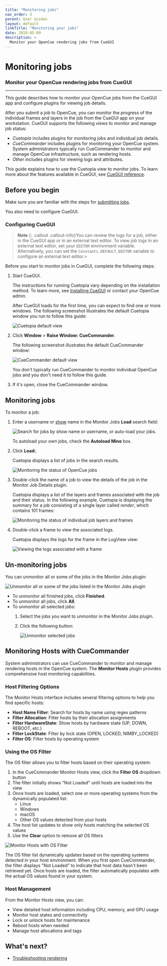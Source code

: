 ```yaml
---
title: "Monitoring jobs"
nav_order: 3
parent: User Guides
layout: default
linkTitle: "Monitoring your jobs"
date: 2019-05-09
description: >
  Monitor your OpenCue rendering jobs from CueGUI
---
```


# Monitoring jobs

### Monitor your OpenCue rendering jobs from CueGUI

---

This guide describes how to monitor your OpenCue jobs from the CueGUI app
and configure plugins for viewing job details.

After you submit a job to OpenCue, you can monitor the progress of the
individual frames and layers in the job from the CueGUI app on your
workstation. CueGUI supports the following *views* to monitor and manage
job status:

*   *Cuetopia* includes plugins for monitoring jobs and individual job
    details.
*   *CueCommander* includes plugins for monitoring your OpenCue system.
    System administrators typically run CueCommander to monitor
    and manage OpenCue infrastructure, such as rendering hosts.
*   *Other* includes plugins for viewing logs and attributes.

This guide explains how to use the Cuetopia view to monitor jobs. To
learn more about the features available in CueGUI, see
[CueGUI reference](/docs/reference/cuegui-reference/).

## Before you begin

Make sure you are familiar with the steps for
[submitting jobs](/docs/user-guides/submitting-jobs/).

You also need to configure CueGUI.

### Configuring CueGUI

> **Note**
> {: .callout .callout-info}You can review the logs for a job,
either in the CueGUI app or in an external text editor. To view job logs
in an external text editor, set your `EDITOR` environment variable.
Alternatively, you can set the `Constants.DEFAULT_EDITOR` variable to
configure an external text editor.>

Before you start to monitor jobs in CueGUI, complete the following steps:
    
1.  Start CueGUI.

    The instructions for running
    Cuetopia vary depending on the installation method. To learn more, see
    [Installing CueGUI](/docs/getting-started/installing-cuegui/)
    or contact your OpenCue admin.
    
    After CueGUI loads for the first time, you can expect to find one or more
    windows. The following screenshot illustrates the default Cuetopia window
    you run to follow this guide:
    
    ![Cuetopia default view](/OpenCue/assets/images/cuetopia_default.png)

1.  Click **Window** > **Raise Window: CueCommander**.

    The following screenshot illustrates the default CueCommander window:
    
    ![CueCommander default view](/OpenCue/assets/images/cuecommander_default.png)
    
    You don't typically run CueCommander to monitor individual
	OpenCue jobs and you don't need it to follow this guide.

1.  If it's open, close the CueCommander window.

## Monitoring jobs

To monitor a job:

1.  Enter a username or [show](/docs/concepts/glossary/#show) name in the
    Monitor Jobs **Load** search field:
    
    ![Search for jobs by show name or username, or auto-load your
    jobs.](/OpenCue/assets/images/cuegui_search.png)
    
    To autoload your own jobs, check the **Autoload Mine** box.

1.  Click **Load:**.
    
    Cuetopia displays a list of jobs in the search results.
    
    ![Monitoring the status of OpenCue
    jobs](/OpenCue/assets/images/cuetopia_monitor_job.png)

1.  Double-click the name of a job to view the details of the job in the
    Monitor Job Details plugin.
    
    Cuetopia displays a list of the layers and frames associated with the job
    and their status. In the following example, Cuetopia is displaying the
    summary for a job consisting of a single layer called *render*, which
    contains 101 frames:
    
    ![Monitoring the status of individual job layers and
    frames](/OpenCue/assets/images/cuetopia_monitor_layer.png)

1.  Double-click a frame to view the associated logs.
    
    Cuetopia displays the logs for the frame in the LogView view:
    
    ![Viewing the logs associated with a
    frame](/OpenCue/assets/images/cuetopia_monitor_logs.png)

## Un-monitoring jobs

You can unmonitor all or some of the jobs in the Monitor Jobs plugin:

![Unmonitor all or some of the jobs listed in the Monitor Jobs
plugin](/OpenCue/assets/images/cuetopia_unmonitor_jobs.png)

*   To unmonitor all finished jobs, click **Finished**.
*   To unmonitor all jobs, click **All**.
*   To unmonitor all selected jobs:
    1.  Select the jobs you want to unmonitor in the Monitor Jobs plugin.
    1.  Click the following button:

        ![Unmonitor selected
        jobs](/OpenCue/assets/images/cuetopia_unmonitor_selected.png)

## Monitoring Hosts with CueCommander

System administrators can use CueCommander to monitor and manage rendering hosts in the OpenCue system. The **Monitor Hosts** plugin provides comprehensive host monitoring capabilities.

### Host Filtering Options

The Monitor Hosts interface includes several filtering options to help you find specific hosts:

- **Host Name Filter**: Search for hosts by name using regex patterns
- **Filter Allocation**: Filter hosts by their allocation assignments
- **Filter HardwareState**: Show hosts by hardware state (UP, DOWN, REBOOT, etc.)  
- **Filter LockState**: Filter by lock state (OPEN, LOCKED, NIMBY_LOCKED)
- **Filter OS**: Filter hosts by operating system

### Using the OS Filter

The OS filter allows you to filter hosts based on their operating system:

1. In the CueCommander Monitor Hosts view, click the **Filter OS** dropdown button
2. The filter initially shows "Not Loaded" until hosts are loaded into the view
3. Once hosts are loaded, select one or more operating systems from the dynamically populated list:
   - Linux
   - Windows  
   - macOS
   - Other OS values detected from your hosts
4. The host list updates to show only hosts matching the selected OS values
5. Use the **Clear** option to remove all OS filters

![Monitor Hosts with OS Filter](/OpenCue/assets/images/cuegui/cuecommander_monitor_os_filter.png)

The OS filter list dynamically updates based on the operating systems detected in your host environment. When you first open CueCommander, the filter displays "Not Loaded" to indicate that host data hasn't been retrieved yet. Once hosts are loaded, the filter automatically populates with the actual OS values found in your system.

### Host Management

From the Monitor Hosts view, you can:

- View detailed host information including CPU, memory, and GPU usage
- Monitor host states and connectivity
- Lock or unlock hosts for maintenance
- Reboot hosts when needed
- Manage host allocations and tags

## What's next?

-   [Troubleshooting rendering](/docs/other-guides/troubleshooting-rendering)

